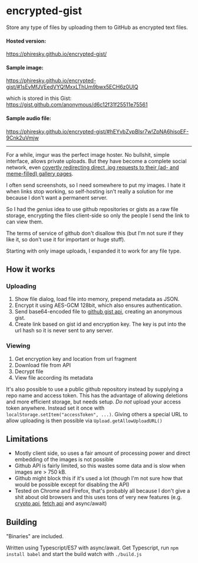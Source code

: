 # encrypted-gist

Store any type of files by uploading them to GitHub as encrypted text files.

#### Hosted version:

https://phiresky.github.io/encrypted-gist/

#### Sample image:

https://phiresky.github.io/encrypted-gist/#1sEvMfJVEedVYQ!MxxLThUm9bwx5ECH6z0UlQ

which is stored in this Gist: https://gist.github.com/anonymous/d6c12f31f25511e75561

#### Sample audio file:

https://phiresky.github.io/encrypted-gist/#hEYvbZypBIsr7w!ZpNA6hisoEF-9Cnk2uVmjw

---

For a while, imgur was the perfect image hoster. No bullshit, simple interface, allows private uploads.
But they have become a complete social network, even [covertly redirecting direct .jpg requests to their
(ad- and meme-filled) gallery pages](http://minimaxir.com/2014/02/moved-temporarily/).

I often send screenshots, so I need somewhere to put my images. I hate it when links stop working, so
self-hosting isn't really a solution for me because I don't want a permanent server.

So I had the *genius* idea to use github repositories or gists as a raw file storage, encrypting the 
files client-side so only the people I send the link to can view them.

The terms of service of github don't disallow this (but I'm not sure if they like it, so don't use it for important or huge stuff).

Starting with only image uploads, I expanded it to work for any file type.

## How it works

### Uploading

1. Show file dialog, load file into memory, prepend metadata as JSON.
3. Encrypt it using AES-GCM 128bit, which also ensures authentication.
4. Send base64-encoded file to [github gist api](https://developer.github.com/v3/gists/), creating an anonymous gist.
5. Create link based on gist id and encryption key. The key is put into the url hash so it is never sent to any server.

### Viewing

1. Get encryption key and location from url fragment
2. Download file from API
3. Decrypt file
3. View file according its metadata

It's also possible to use a public github repository instead by supplying a repo name and access token.
This has the advantage of allowing deletions and more efficient storage, but needs setup. *Do not* upload your access token anywhere. Instead set it once with `localStorage.setItem("accessToken", ...)`. Giving others a special URL to allow uploading is then possible via `Upload.getAllowUploadURL()`

## Limitations

* Mostly client side, so uses a fair amount of processing power and direct embedding of the images is not possible
* Github API is fairly limited, so this wastes some data and is slow when images are > 750 kB.
* Github might block this if it's used a lot (though I'm not sure how that would be possible except for disabling the API)
* Tested on Chrome and Firefox, that's probably all because I don't give a shit about old browsers and this uses tons of very new features 
(e.g. [crypto api](https://developer.mozilla.org/en-US/docs/Web/API/Crypto),
[fetch api](https://developer.mozilla.org/en/docs/Web/API/Fetch_API) and async/await) 

## Building

"Binaries" are included.

Written using Typescript/ES7 with async/await. Get Typescript, run `npm install babel` and start the build watch with `./build.js`
